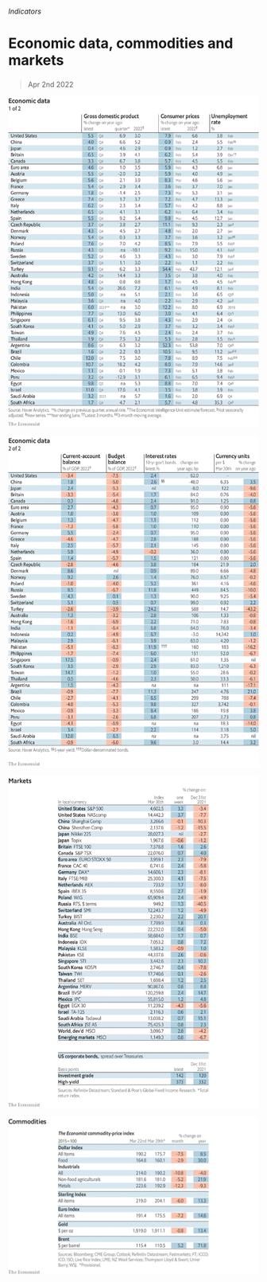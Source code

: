 ###### Indicators

# Economic data, commodities and markets 

#####  

> Apr 2nd 2022 

![image](images/20220402_INT101.png) 


![image](images/20220402_INT102.png) 


![image](images/20220402_INT201.png) 


![image](images/20220402_INT401.png) 


